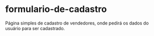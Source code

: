 # formulario-de-cadastro
Página simples de cadastro de vendedores, onde pedirá os dados do usuário para ser cadastrado.
